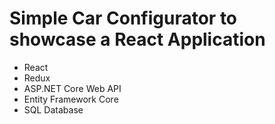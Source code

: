 # Simple Car Configurator to showcase a React Application

- React
- Redux
- ASP.NET Core Web API
- Entity Framework Core
- SQL Database
